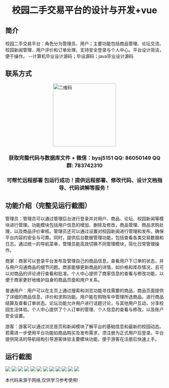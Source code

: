 <p><h1 align="center">校园二手交易平台的设计与开发+vue</h1></p>

## 简介
校园二手交易平台：角色分为管理员、用户；主要功能包括商品管理、论坛交流、校园新闻管理、用户评价和订单处理，支持安全登录与个人中心。平台设计简洁，便于操作。    --计算机毕业设计源码；毕设源码；java毕业设计源码


## 联系方式
<img src="https://bs-1329754181.cos.ap-shanghai.myqcloud.com/wx.jpg" alt="二维码" style="display: block; margin: 0 auto;" width="200px">
<p><h3 align="center">获取完整代码与数据库文件 + 微信：bysj5151 QQ: 86050149 QQ群: 783742310</h3></p>
<p><h3 align="center">可帮忙远程部署 包运行成功！提供远程部署、修改代码、设计文档指导、代码讲解等服务！</h3></p>

## 功能介绍（完整见运行截图）
管理员：管理员可以通过管理后台进行登录并对用户、商品、论坛、校园新闻等模块进行管理。功能模块包括用户信息的增加、删除及修改，商品管理、商品求购处理，以及商品评价审核。管理员还可以通过设置对校园新闻进行管理和发布，确保平台内容的安全与可靠。同时，提供后台数据管理功能，包括查看各类交易数据和日志。通过统一的导航菜单，管理员能高效切换不同管理模块，简化日常管理操作。

商家：商家可以登录平台发布及管理自己的商品信息，查看用户下订单的状态，并与用户沟通商品的细节问题。商家能够更新商品的详情，如价格和库存情况，且可以对商品的评论进行查看和批准。个人中心提供了商家信息的查看与修改功能，以便于商家更好地维护自身的商品页面和用户关系。

普通用户：用户可以在主页上通过搜索和浏览功能寻找需要的商品，商品页面提供了详细的商品信息、评价和求购功能。用户能在购物车中管理所选商品，进行商品结算及查看订单状态。论坛功能允许用户进行话题讨论，与其他用户互动，分享校园生活体验。个人中心提供了个人订单的管理、个人信息的查看与修改，以及账户安全设置。

游客：游客可以通过浏览首页和新闻模块了解平台的基础信息和最新的校园动态。若需进一步使用平台功能如商品购买及发布需求，须注册为正式用户后登录。平台提供简洁的导航结构引导游客体验主要模块功能，便于游客在注册后快速上手。


## 运行截图
![](https://bs-1329754181.cos.ap-shanghai.myqcloud.com/ssm/CampusSecondHandTradingPlatform3/img/001.jpg)
![](https://bs-1329754181.cos.ap-shanghai.myqcloud.com/ssm/CampusSecondHandTradingPlatform3/img/002.jpg)
![](https://bs-1329754181.cos.ap-shanghai.myqcloud.com/ssm/CampusSecondHandTradingPlatform3/img/003.jpg)
![](https://bs-1329754181.cos.ap-shanghai.myqcloud.com/ssm/CampusSecondHandTradingPlatform3/img/004.jpg)
![](https://bs-1329754181.cos.ap-shanghai.myqcloud.com/ssm/CampusSecondHandTradingPlatform3/img/005.jpg)
![](https://bs-1329754181.cos.ap-shanghai.myqcloud.com/ssm/CampusSecondHandTradingPlatform3/img/006.jpg)
![](https://bs-1329754181.cos.ap-shanghai.myqcloud.com/ssm/CampusSecondHandTradingPlatform3/img/007.jpg)
![](https://bs-1329754181.cos.ap-shanghai.myqcloud.com/ssm/CampusSecondHandTradingPlatform3/img/008.jpg)
![](https://bs-1329754181.cos.ap-shanghai.myqcloud.com/ssm/CampusSecondHandTradingPlatform3/img/009.jpg)
![](https://bs-1329754181.cos.ap-shanghai.myqcloud.com/ssm/CampusSecondHandTradingPlatform3/img/010.jpg)
![](https://bs-1329754181.cos.ap-shanghai.myqcloud.com/ssm/CampusSecondHandTradingPlatform3/img/011.jpg)
![](https://bs-1329754181.cos.ap-shanghai.myqcloud.com/ssm/CampusSecondHandTradingPlatform3/img/012.jpg)

<p>本代码来源于网络,仅供学习参考使用!</p>
